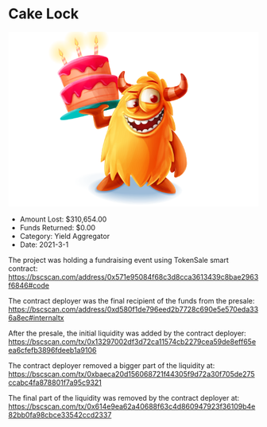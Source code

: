 # Cake Lock
![Cake Lock](/rektimages/Cake-Lock.png)
- Amount Lost: $310,654.00
- Funds Returned: $0.00
- Category: Yield Aggregator
- Date: 2021-3-1

The project was holding a fundraising event using TokenSale smart contract:  
https://bscscan.com/address/0x571e95084f68c3d8cca3613439c8bae2963f6846#code  
  
The contract deployer was the final recipient of the funds from the presale:  
https://bscscan.com/address/0xd580f1de796eed2b7728c690e5e570eda336a8ec#internaltx  
  
After the presale, the initial liquidity was added by the contract deployer:  
https://bscscan.com/tx/0x13297002df3d72ca11574cb2279cea59de8eff65eea6cfefb3896fdeeb1a9106  
  
The contract deployer removed a bigger part of the liquidity at:  
https://bscscan.com/tx/0xbaeca20d156068721f44305f9d72a30f705de275ccabc4fa878801f7a95c9321  
  
The final part of the liquidity was removed by the contract deployer at:  
https://bscscan.com/tx/0x614e9ea62a40688f63c4d860947923f36109b4e82bb0fa98cbce33542ccd2337



